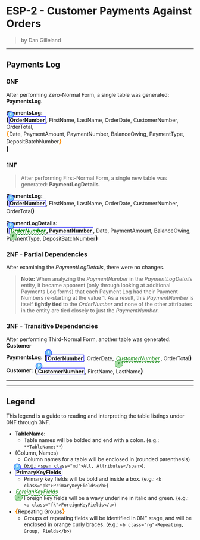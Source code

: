 # ESP-2 - Customer Payments Against Orders

> by Dan Gilleland

----

## Payments Log

### 0NF

After performing Zero-Normal Form, a single table was generated: **PaymentsLog**.

**PaymentsLog:** <span class="md"><b class="pk">OrderNumber</b>, FirstName, LastName, OrderDate, CustomerNumber, OrderTotal, <b class="rg">Date, PaymentAmount, PaymentNumber, BalanceOwing, PaymentType, DepositBatchNumber</b></span>

### 1NF

> After performing First-Normal Form, a single new table was generated: **PaymentLogDetails**.

**PaymentsLog:** <span class="md"><b class="pk">OrderNumber</b>, FirstName, LastName, OrderDate, CustomerNumber, OrderTotal</span>

**PaymentLogDetails:** <span class="md"><b class="pk"><u class="fk">OrderNumber</u>, PaymentNumber</b>, Date, PaymentAmount, BalanceOwing, PaymentType, DepositBatchNumber</span>

### 2NF - **Part**ial Dependencies

After examining the *PaymentLogDetails*, there were no changes.

> **Note:** When analyzing the *PaymentNumber* in the *PaymentLogDetails* entity, it became apparent (only through looking at additional Payments Log forms) that each Payment Log had their Payment Numbers re-starting at the value 1. As a result, this *PaymentNumber* is itself **tightly tied** to the *OrderNumber* and none of the other attributes in the entity are tied closely to just the *PaymentNumber*.

### 3NF - Transitive Dependencies

After performing Third-Normal Form, another table was generated: **Customer**

**PaymentsLog:** <span class="md"><b class="pk">OrderNumber</b>, OrderDate, <u class="fk">CustomerNumber</u>, OrderTotal</span>

**Customer:** <span class="md"><b class="pk">CustomerNumber</b>, FirstName, LastName</span>

----

<style>
.md {
    display: inline-block;
    vertical-align: top;
    white-space:normal;
}
.md::before {
    content: '(';
    font-size: 1.25em;
    font-weight: bold;
}
.md::after {
    content: ')';
    font-size: 1.25em;
    font-weight: bold;
}
.pk {
    font-weight: 700;
    display: inline-block;
    border: thin solid #00f;
    padding: 0 2px;
    position: relative;
}
.pk::before {
    content: 'P';
    font-size:.55em;
    font-weight: bold;
    color: white;
    background-color: #72c4f7;
    position: absolute;
    left: -5px;
    top: -15px;
    border-radius: 50%;
    border: solid thin blue;
    width: 1.4em;
    height: 1.4em;
    padding:3px;
    text-align:center;
}
.fk {
    color: green;
    font-style: italic;
    text-decoration: wavy underline green;
    padding: 0 2px;
    position: relative;
}
.fk::before {
    content: 'F';
    font-size:.65em;
    position: absolute;
    left: -1px;
    bottom: -17px;
    color:darkgreen;
    background-color: #a7dea7;
    border-radius: 50%;
    border: dashed thin green;
    width: 1.4em;
    height: 1.4em;
    padding:3px;
    text-align:center;
}
.rg::before {
    content: '\007B';
    color: darkorange;
    font-size: 1.2em;
    font-weight: bold;
}
.rg::after {
    content: '\007D';
    color: darkorange;
    font-size: 1.2em;
    font-weight: bold;
}
.rg {
    display: inline-block;
    color: inherit;
    font-size: 1em;
    font-weight: normal;
}
.note {
    font-weight: bold;
    color: brown;
    font-size: 1.1em;
}
</style>

----

## Legend

This legend is a guide to reading and interpreting the table listings under 0NF through 3NF.

- **TableName:**
  - Table names will be bolded and end with a colon. (e.g.: `**TableName:**`)
- (Column, Names)
  - Column names for a table will be enclosed in (rounded parenthesis) (e.g.: `<span class="md">All, Attributes</span>`).
- <b class="pk">PrimaryKeyFields</b>
  - Primary key fields will be bold and inside a box. (e.g.: `<b class="pk">PrimaryKeyFields</b>`)
- <u class="fk">ForeignKeyFields</u>
  - Foreign key fields will be a wavy underline in italic and green. (e.g.: `<u class="fk">ForeignKeyFields</u>`)
- <b class="rg">Repeating Groups</b>
  - Groups of repeating fields will be identified in 0NF stage, and will be enclosed in orange curly braces. (e.g.: `<b class="rg">Repeating, Group, Fields</b>`)

